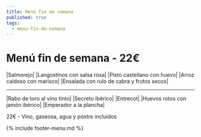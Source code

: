 ```yaml
---
title: Menú fin de semana
published: true
tags:
  - menu-fin-de-semana
---
```


# Menú fin de semana - 22€

|Salmorejo|
|Langostinos con salsa rosa|
|Pisto castellano con huevo|
|Arroz caldoso con marisco|
|Ensalada con rulo de cabra y frutos secos|

------

|Rabo de toro al vino tinto|
|Secreto ibérico|
|Entrecot|
|Huevos rotos con jamón ibérico|
|Emperador a la plancha|

22€ - Vino, gaseosa, agua y postre incluidos

{% include footer-menu.md %}
